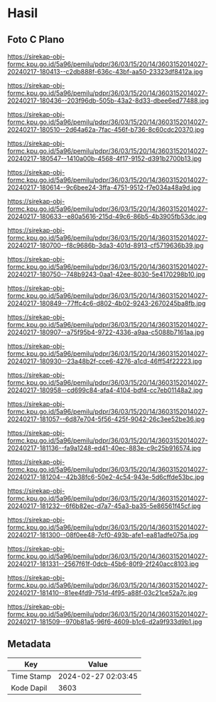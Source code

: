 # Hasil

## Foto C Plano

https://sirekap-obj-formc.kpu.go.id/5a96/pemilu/pdpr/36/03/15/20/14/3603152014027-20240217-180413--c2db888f-636c-43bf-aa50-23323df8412a.jpg

https://sirekap-obj-formc.kpu.go.id/5a96/pemilu/pdpr/36/03/15/20/14/3603152014027-20240217-180436--203f96db-505b-43a2-8d33-dbee6ed77488.jpg

https://sirekap-obj-formc.kpu.go.id/5a96/pemilu/pdpr/36/03/15/20/14/3603152014027-20240217-180510--2d64a62a-7fac-456f-b736-8c60cdc20370.jpg

https://sirekap-obj-formc.kpu.go.id/5a96/pemilu/pdpr/36/03/15/20/14/3603152014027-20240217-180547--1410a00b-4568-4f17-9152-d391b2700b13.jpg

https://sirekap-obj-formc.kpu.go.id/5a96/pemilu/pdpr/36/03/15/20/14/3603152014027-20240217-180614--9c6bee24-3ffa-4751-9512-f7e034a48a9d.jpg

https://sirekap-obj-formc.kpu.go.id/5a96/pemilu/pdpr/36/03/15/20/14/3603152014027-20240217-180633--e80a5616-215d-49c6-86b5-4b3905fb53dc.jpg

https://sirekap-obj-formc.kpu.go.id/5a96/pemilu/pdpr/36/03/15/20/14/3603152014027-20240217-180700--f8c9686b-3da3-401d-8913-cf5719636b39.jpg

https://sirekap-obj-formc.kpu.go.id/5a96/pemilu/pdpr/36/03/15/20/14/3603152014027-20240217-180750--748b9243-0aa1-42ee-8030-5e4170298b10.jpg

https://sirekap-obj-formc.kpu.go.id/5a96/pemilu/pdpr/36/03/15/20/14/3603152014027-20240217-180849--77ffc4c6-d802-4b02-9243-2670245ba8fb.jpg

https://sirekap-obj-formc.kpu.go.id/5a96/pemilu/pdpr/36/03/15/20/14/3603152014027-20240217-180907--a75f95b4-9722-4336-a9aa-c5088b7161aa.jpg

https://sirekap-obj-formc.kpu.go.id/5a96/pemilu/pdpr/36/03/15/20/14/3603152014027-20240217-180930--23a48b2f-cce6-4276-a1cd-46ff54f22223.jpg

https://sirekap-obj-formc.kpu.go.id/5a96/pemilu/pdpr/36/03/15/20/14/3603152014027-20240217-180958--cd699c84-afa4-4104-bdf4-cc7eb01148a2.jpg

https://sirekap-obj-formc.kpu.go.id/5a96/pemilu/pdpr/36/03/15/20/14/3603152014027-20240217-181057--6d87e704-5f56-425f-9042-26c3ee52be36.jpg

https://sirekap-obj-formc.kpu.go.id/5a96/pemilu/pdpr/36/03/15/20/14/3603152014027-20240217-181136--fa9a1248-ed41-40ec-883e-c9c25b916574.jpg

https://sirekap-obj-formc.kpu.go.id/5a96/pemilu/pdpr/36/03/15/20/14/3603152014027-20240217-181204--42b38fc6-50e2-4c54-943e-5d6cffde53bc.jpg

https://sirekap-obj-formc.kpu.go.id/5a96/pemilu/pdpr/36/03/15/20/14/3603152014027-20240217-181232--6f6b82ec-d7a7-45a3-ba35-5e86561f45cf.jpg

https://sirekap-obj-formc.kpu.go.id/5a96/pemilu/pdpr/36/03/15/20/14/3603152014027-20240217-181300--08f0ee48-7cf0-493b-afe1-ea81adfe075a.jpg

https://sirekap-obj-formc.kpu.go.id/5a96/pemilu/pdpr/36/03/15/20/14/3603152014027-20240217-181331--2567f61f-0dcb-45b6-80f9-2f240acc8103.jpg

https://sirekap-obj-formc.kpu.go.id/5a96/pemilu/pdpr/36/03/15/20/14/3603152014027-20240217-181410--81ee4fd9-751d-4f95-a88f-03c21ce52a7c.jpg

https://sirekap-obj-formc.kpu.go.id/5a96/pemilu/pdpr/36/03/15/20/14/3603152014027-20240217-181509--970b81a5-96f6-4609-b1c6-d2a9f933d9b1.jpg


## Metadata

| Key        | Value               |
| ---------- | ------------------- |
| Time Stamp | 2024-02-27 02:03:45 |
| Kode Dapil | 3603                |



